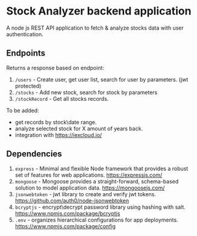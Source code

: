 # Stock Analyzer backend application
A node js REST API application to fetch & analyze stocks data with user authentication.

## Endpoints
Returns a response based on endpoint:
1) `/users` - Create user, get user list, search for user by parameters. (jwt protected)
2) `/stocks` - Add new stock, search for stock by parameters
3) `/stockRecord` - Get all stocks records.

To be added: 
- get records by stock\date range.
- analyze selected stock for X amount of years back.
- integration with https://iexcloud.io/ 

## Dependencies
1) `express` - Minimal and flexible Node framework that provides a robust set of features for web applications. https://expressjs.com/
2) `mongoose` - Mongoose provides a straight-forward, schema-based solution to model application data. https://mongoosejs.com/
3) `jsonwebtoken` - jwt library to create and verify jwt tokens.  https://github.com/auth0/node-jsonwebtoken
4) `bcryptjs` - encrypt\decrypt password library using hashing with salt.  https://www.npmjs.com/package/bcryptjs
5) `.env` - organizes hierarchical configurations for app deployments. https://www.npmjs.com/package/config
